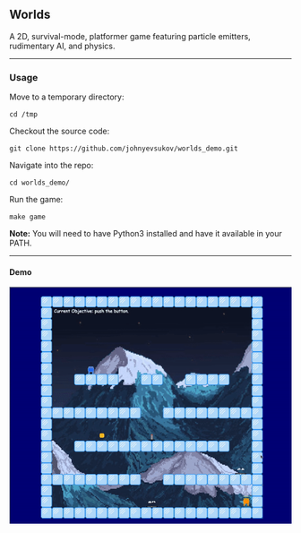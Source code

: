 Worlds
----

A 2D, survival-mode, platformer game featuring particle emitters, rudimentary AI, and physics.

----
### Usage

Move to a temporary directory:

    cd /tmp

Checkout the source code:

    git clone https://github.com/johnyevsukov/worlds_demo.git

Navigate into the repo:

    cd worlds_demo/

Run the game:

    make game


__Note:__ You will need to have Python3 installed and have it available in your PATH.


----
#### Demo

![](demo/demo.gif)
